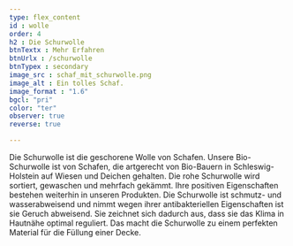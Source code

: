 ```yaml
---
type: flex_content
id : wolle
order: 4
h2 : Die Schurwolle
btnTextx : Mehr Erfahren
btnUrlx : /schurwolle
btnTypex : secondary
image_src : schaf_mit_schurwolle.png
image_alt : Ein tolles Schaf.
image_format : "1.6"
bgcl: "pri"
color: "ter"
observer: true
reverse: true

---
```

Die Schurwolle ist die geschorene Wolle von Schafen. Unsere Bio-Schurwolle ist von Schafen, die artgerecht von Bio-Bauern in Schleswig-Holstein auf Wiesen und Deichen gehalten. Die rohe Schurwolle wird sortiert, gewaschen und mehrfach gekämmt. Ihre positiven Eigenschaften bestehen weiterhin in unseren Produkten. Die Schurwolle ist schmutz- und wasserabweisend und nimmt wegen ihrer antibakteriellen Eigenschaften ist sie Geruch abweisend. Sie zeichnet sich dadurch aus, dass sie das Klima in Hautnähe optimal reguliert. Das macht die Schurwolle zu einem perfekten Material für die Füllung einer Decke.